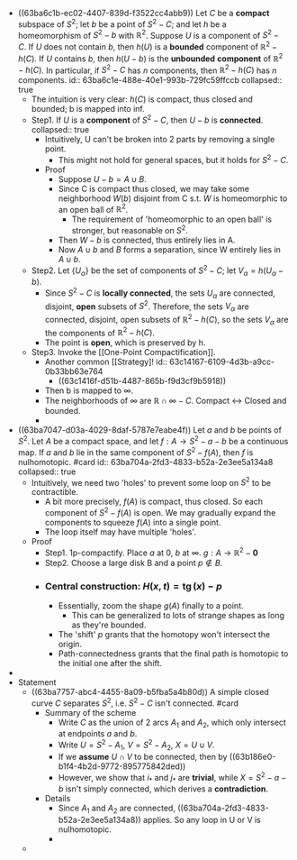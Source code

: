 - ((63ba6c1b-ec02-4407-839d-f3522cc4abb9)) Let $C$ be a **compact** subspace of $S^2$; let $b$ be a point of $S^2-C$; and let $h$ be a homeomorphism of $S^2-b$ with $\mathbb{R}^2$. Suppose $U$ is a component of $S^2-C$. If $U$ does not contain $b$, then $h(U)$ is a **bounded** component of $\mathbb{R}^2-h(C)$. If $U$ contains $b$, then $h(U-b)$ is the **unbounded** **component** of $\mathbb{R}^2-h(C)$. In particular, if $S^2-C$ has $n$ components, then $\mathbb{R}^2-h(C)$ has $n$ components.
  id:: 63ba6c1e-488e-40e1-993b-729fc59ffccb
  collapsed:: true
	- The intuition is very clear: $h(C)$ is compact, thus closed and bounded; b is mapped into inf.
	- Step1. If $U$ is a **component** of $S^2-C$, then $U-b$ is **connected**.
	  collapsed:: true
		- Intuitively, U can't be broken into 2 parts by removing a single point.
			- This might not hold for general spaces, but it holds for $S^2-C$.
		- Proof
			- Suppose $U-b=A\cup B$.
			- Since C is compact thus closed, we may take some neighborhood $W(b)$ disjoint from C s.t. $W$ is homeomorphic to an open ball of $\mathbb{R}^2$.
				- The requirement of 'homeomorphic to an open ball' is stronger, but reasonable on $S^2$.
			- Then $W-b$ is connected, thus entirely lies in A.
			- Now $A\cup b$ and $B$ forms a separation, since W entirely lies in $A \cup b$.
	- Step2. Let $\left\{U_\alpha\right\}$ be the set of components of $S^2-C$; let $V_\alpha=h\left(U_\alpha-b\right)$.
		- Since $S^2-C$ is **locally connected**, the sets $U_\alpha$ are connected, disjoint, **open** subsets of $S^2$. Therefore, the sets $V_\alpha$ are connected, disjoint, open subsets of $\mathbb{R}^2-h(C)$, so the sets $V_\alpha$ are the components of $\mathbb{R}^2-h(C)$.
		- The point is **open**, which is preserved by h.
	- Step3. Invoke the [[One-Point Compactification]].
		- Another common [[Strategy]!
		  id:: 63c14167-6109-4d3b-a9cc-0b33bb63e764
			- ((63c1416f-d51b-4487-865b-f9d3cf9b5918))
		- Then b is mapped to $\infty$.
		- The neighborhoods of $\infty$ are $\mathbb R \cap \infty -C$. Compact <-> Closed and bounded.
		-
- ((63ba7047-d03a-4029-8daf-5787e7eabe4f)) Let $a$ and $b$ be points of $S^2$. Let $A$ be a compact space, and let $f: A \longrightarrow S^2-a-b$ be a continuous map. If $a$ and $b$ lie in the same component of $S^2-f(A)$, then $f$ is nulhomotopic. #card
  id:: 63ba704a-2fd3-4833-b52a-2e3ee5a134a8
  collapsed:: true
	- Intuitively, we need two 'holes' to prevent some loop on $S^2$ to be contractible.
		- A bit more precisely, $f(A)$ is compact, thus closed. So each component of $S^2-f(A)$ is open. We may gradually expand the components to squeeze $f(A)$ into a single point.
		- The loop itself may have multiple 'holes'.
	- Proof
		- Step1. 1p-compactify. Place $a$ at 0, $b$ at $\infty$. $g: A \rightarrow \mathbb{R}^2-\mathbf{0}$
		- Step2. Choose a large disk B and a point $p \notin B$.
		- ### Central construction: $H(x, t)=\operatorname{tg}(x)-p$
			- Essentially, zoom the shape $g(A)$ finally to a point.
				- This can be generalized to lots of strange shapes as long as they're bounded.
			- The 'shift' $p$ grants that the homotopy won't intersect the origin.
			- Path-connectedness grants that the final path is homotopic to the initial one after the shift.
-
- Statement
	- ((63ba7757-abc4-4455-8a09-b5fba5a4b80d)) A simple closed curve $C$ separates $S^2$, i.e. $S^2-C$ isn't connected. #card
		- Summary of the scheme
			- Write $C$ as the union of 2 arcs $A_1$ and $A_2$, which only intersect at endpoints $a$ and $b$.
			- Write $U=S^2-A_1$, $V=S^2-A_2$, $X=U \cup V$.
			- If we **assume** $U \cap V$ to be connected, then by ((63b186e0-b1f4-4b2d-9772-895775842ded))
			- However, we show that $i_*$ and $j_*$ are **trivial**, while $X=S^2-a-b$ isn't simply connected, which derives a **contradiction**.
		- Details
			- Since $A_1$ and $A_2$ are connected, ((63ba704a-2fd3-4833-b52a-2e3ee5a134a8)) applies. So any loop in U or V is nulhomotopic.
			-
	-